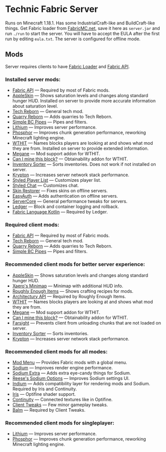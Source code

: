 # Technic Fabric Server

Runs on Minecraft 1.18.1. Has some IndustrialCraft-like and BuildCraft-like things. Get Fabric loader from [FabricMC.net](https://fabricmc.net/), save it here as `server.jar` and run `./run` to start the server. You will have to accept the EULA after the first run by editing `eula.txt`. The server is configured for offline mode.

## Mods

Server requires clients to have [Fabric Loader](https://fabricmc.net/) and [Fabric API](https://www.curseforge.com/minecraft/mc-mods/fabric-api).

### Installed server mods:
- [Fabric API](https://www.curseforge.com/minecraft/mc-mods/fabric-api) —
  Required by most of Fabric mods.
- [AppleSkin](https://www.curseforge.com/minecraft/mc-mods/appleskin) —
  Shows saturation levels and changes along standard hunger HUD.
  Installed on server to provide more accurate information about saturation level.
- [Tech Reborn](https://www.curseforge.com/minecraft/mc-mods/techreborn) —
  General tech mod.
- [Quarry Reborn](https://www.curseforge.com/minecraft/mc-mods/quarry-reborn) —
  Adds quarries to Tech Reborn.
- [Simple BC Pipes](https://www.curseforge.com/minecraft/mc-mods/simplepipes) —
  Pipes and filters.
- [Lithium](https://www.curseforge.com/minecraft/mc-mods/lithium) —
  Improves server performance.
- [Phosphor](https://www.curseforge.com/minecraft/mc-mods/phosphor) —
  Improves chunk generation performance, reworking Minecraft lighting engine.
- [WTHIT](https://www.curseforge.com/minecraft/mc-mods/wthit) —
  Names blocks players are looking at and shows what mod they are from.
  Installed on server to provide extended information.
- [Megane](https://www.curseforge.com/minecraft/mc-mods/megane) —
  Mod support addon for WTHIT.
- [Can I mine this block?](https://www.curseforge.com/minecraft/mc-mods/can-i-mine-this-block) —
  Obtainability addon for WTHIT.
- [Inventory Sorter](https://www.curseforge.com/minecraft/mc-mods/inventory-sorting) —
  Sorts inventories.
  Does not work if not installed on server.
- [Krypton](https://www.curseforge.com/minecraft/mc-mods/krypton) —
  Increases server network stack performance.
- [Styled Player List](https://www.curseforge.com/minecraft/mc-mods/styled-player-list) —
  Customizes player list.
- [Styled Chat](https://www.curseforge.com/minecraft/mc-mods/styled-chat) —
  Customizes chat.
- [Skin Restorer](https://www.curseforge.com/minecraft/mc-mods/skinrestorer) —
  Fixes skins on offline servers.
- [EasyAuth](https://www.curseforge.com/minecraft/mc-mods/easyauth) —
  Adds authentication on offline servers.
- [ServerCore](https://www.curseforge.com/minecraft/mc-mods/servercore) —
  General performance tweaks for servers.
- [Ledger](https://www.curseforge.com/minecraft/mc-mods/ledger) —
  Block and container logging and rollback.
- [Fabric Language Kotlin](https://www.curseforge.com/minecraft/mc-mods/fabric-language-kotlin) —
  Required by Ledger.

### Required client mods:
- [Fabric API](https://www.curseforge.com/minecraft/mc-mods/fabric-api) —
  Required by most of Fabric mods.
- [Tech Reborn](https://www.curseforge.com/minecraft/mc-mods/techreborn) —
  General tech mod.
- [Quarry Reborn](https://www.curseforge.com/minecraft/mc-mods/quarry-reborn) —
  Adds quarries to Tech Reborn.
- [Simple BC Pipes](https://www.curseforge.com/minecraft/mc-mods/simplepipes) —
  Pipes and filters.

### Recommended client mods for better server experience:
- [AppleSkin](https://www.curseforge.com/minecraft/mc-mods/appleskin) —
  Shows saturation levels and changes along standard hunger HUD.
- [Xaero's Minimap](https://www.curseforge.com/minecraft/mc-mods/xaeros-minimap) —
  Minimap with additional HUD info.
- [Roughly Enough Items](https://www.curseforge.com/minecraft/mc-mods/roughly-enough-items) —
  Shows crafting recipes for mods.
- [Architectury API](https://www.curseforge.com/minecraft/mc-mods/architectury-fabric) —
  Required by Roughly Enough Items.
- [WTHIT](https://www.curseforge.com/minecraft/mc-mods/wthit) —
  Names blocks players are looking at and shows what mod they are from.
- [Megane](https://www.curseforge.com/minecraft/mc-mods/megane) —
  Mod support addon for WTHIT.
- [Can I mine this block?](https://www.curseforge.com/minecraft/mc-mods/can-i-mine-this-block) —
  Obtainability addon for WTHIT.
- [Farsight](https://www.curseforge.com/minecraft/mc-mods/farsight) —
  Prevents client from unloading chunks that are not loaded on server.
- [Inventory Sorter](https://www.curseforge.com/minecraft/mc-mods/inventory-sorting) —
  Sorts inventories.
- [Krypton](https://www.curseforge.com/minecraft/mc-mods/krypton) —
  Increases server network stack performance.

### Recommended client mods for all modes:
- [Mod Menu](https://www.curseforge.com/minecraft/mc-mods/modmenu) —
  Provides Fabric mods with a global menu.
- [Sodium](https://www.curseforge.com/minecraft/mc-mods/sodium) —
  Improves render engine performance.
- [Sodium Extra](https://www.curseforge.com/minecraft/mc-mods/sodium-extra) —
  Adds extra eye-candy things for Sodium.
- [Reese's Sodium Options](https://www.curseforge.com/minecraft/mc-mods/reeses-sodium-options) —
  Improves Sodium settings UI.
- [Indium](https://www.curseforge.com/minecraft/mc-mods/indium) —
  Adds compatibility layer for rendering mods and Sodium.
  Required by Iris and Continuity.
- [Iris](https://www.curseforge.com/minecraft/mc-mods/irisshaders) —
  Optifine shader support.
- [Continuity](https://www.curseforge.com/minecraft/mc-mods/continuity) —
  Connected textures like in Optifine.
- [Client Tweaks](https://www.curseforge.com/minecraft/mc-mods/client-tweaks-fabric) —
  Few minor gameplay tweaks.
- [Balm](https://www.curseforge.com/minecraft/mc-mods/balm-fabric) —
  Required by Client Tweaks.

### Recommended client mods for singleplayer:
- [Lithium](https://www.curseforge.com/minecraft/mc-mods/lithium) —
  Improves server performance.
- [Phosphor](https://www.curseforge.com/minecraft/mc-mods/phosphor) —
  Improves chunk generation performance, reworking Minecraft lighting engine.
